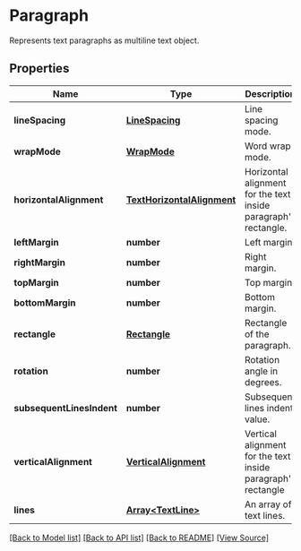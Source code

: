 ﻿# Paragraph
Represents text paragraphs as multiline text object.

## Properties
Name | Type | Description | Notes
------------ | ------------- | ------------- | -------------
**lineSpacing** | [**LineSpacing**](LineSpacing.md) | Line spacing mode. | [optional]
**wrapMode** | [**WrapMode**](WrapMode.md) | Word wrap mode. | [optional]
**horizontalAlignment** | [**TextHorizontalAlignment**](TextHorizontalAlignment.md) | Horizontal alignment for the text inside paragraph's rectangle. | [optional]
**leftMargin** | **number** | Left margin. | [optional]
**rightMargin** | **number** | Right margin. | [optional]
**topMargin** | **number** | Top margin. | [optional]
**bottomMargin** | **number** | Bottom margin. | [optional]
**rectangle** | [**Rectangle**](Rectangle.md) | Rectangle of the paragraph. | [optional]
**rotation** | **number** | Rotation angle in degrees. | [optional]
**subsequentLinesIndent** | **number** | Subsequent lines indent value. | [optional]
**verticalAlignment** | [**VerticalAlignment**](VerticalAlignment.md) | Vertical alignment for the text inside paragraph's rectangle | [optional]
**lines** | [**Array&lt;TextLine&gt;**](TextLine.md) | An array of text lines. | 

[[Back to Model list]](../README.md#documentation-for-models) [[Back to API list]](../README.md#documentation-for-api-endpoints) [[Back to README]](../README.md) [[View Source]](../src/models/paragraph.ts)


